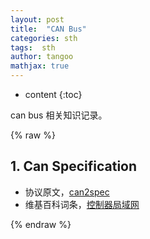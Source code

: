 ```yaml
---
layout: post
title:  "CAN Bus"
categories: sth
tags:  sth
author: tangoo
mathjax: true
---
```



* content
{:toc}

can bus 相关知识记录。






{% raw %}

## 1. Can Specification

* 协议原文，[can2spec](https://www.kvaser.com/software/7330130980914/V1/can2spec.pdf)
* 维基百科词条，[控制器局域网](https://en.wikipedia.org/wiki/CAN_bus)


{% endraw %}